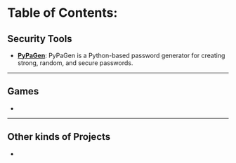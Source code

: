 # Table of Contents:

## Security Tools

  * **[PyPaGen](https://github.com/EkkoN7/Portfolio/blob/main/PyPaGen.md)**: PyPaGen is a Python-based password generator for creating strong, random, and secure passwords.

-----

## Games

-

-----

## Other kinds of Projects

-
